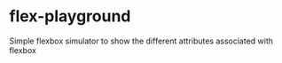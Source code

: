 # flex-playground
Simple flexbox simulator to show the different attributes associated with flexbox
